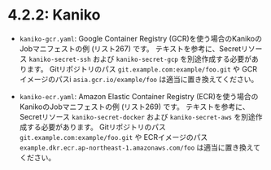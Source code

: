 # **4.2.2**: Kaniko

* `kaniko-gcr.yaml`: Google Container Registry (GCR)を使う場合のKanikoのJobマニフェストの例 (リスト267) です。
  テキストを参考に、Secretリソース `kaniko-secret-ssh` および `kaniko-secret-gcp` を別途作成する必要があります。
  Gitリポジトリのパス `git.example.com:example/foo.git` や GCRイメージのパスi `asia.gcr.io/example/foo` は適当に置き換えてください。

* `kaniko-ecr.yaml`: Amazon Elastic Container Registry (ECR)を使う場合のKanikoのJobマニフェストの例 (リスト269) です。
  テキストを参考に、Secretリソース `kaniko-secret-docker` および `kaniko-secret-aws` を別途作成する必要があります。
  Gitリポジトリのパス `git.example.com:example/foo.git` や ECRイメージのパス `example.dkr.ecr.ap-northeast-1.amazonaws.com/foo` は適当に置き換えてください。

